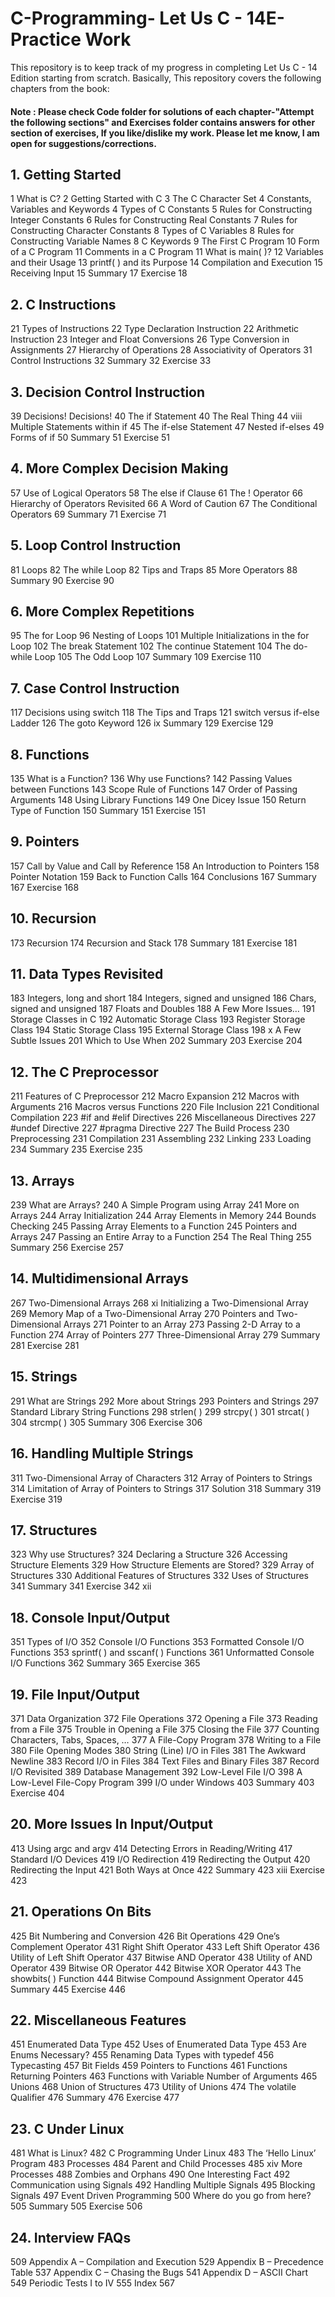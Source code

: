 # C-Programming- Let Us C - 14E- Practice Work
This repository is to keep track of my progress in completing Let Us C - 14 Edition starting from scratch.
Basically, This repository covers the following chapters from the book: 
#### Note : Please check Code folder for solutions of each chapter-"Attempt the following sections" and Exercises folder contains answers for other section of exercises, If you like/dislike my work. Please let me know, I am open for suggestions/corrections.
## 1. Getting Started 
1 What is C? 
2 Getting Started with C 
3 The C Character Set 
4 Constants, Variables and Keywords 4
Types of C Constants 5
Rules for Constructing Integer Constants 6
Rules for Constructing Real Constants 7
Rules for Constructing Character Constants 8
Types of C Variables 8
Rules for Constructing Variable Names 8
C Keywords 9
The First C Program 10
Form of a C Program 11
Comments in a C Program 11
What is main( )? 12
Variables and their Usage 13
printf( ) and its Purpose 14
Compilation and Execution 15
Receiving Input 15
Summary 17
Exercise 18
## 2. C Instructions 
21 Types of Instructions 22
Type Declaration Instruction 22
Arithmetic Instruction 23
Integer and Float Conversions 26
Type Conversion in Assignments 27
Hierarchy of Operations 28
Associativity of Operators 31
Control Instructions 32
Summary 32
Exercise 33
## 3. Decision Control Instruction 
39 Decisions! Decisions! 40
The if Statement 40
The Real Thing 44
 viii
Multiple Statements within if 45
The if-else Statement 47
Nested if-elses 49
Forms of if 50
Summary 51
Exercise 51
## 4. More Complex Decision Making 
57 Use of Logical Operators 58
The else if Clause 61
The ! Operator 66
Hierarchy of Operators Revisited 66
A Word of Caution 67
The Conditional Operators 69
Summary 71
Exercise 71
## 5. Loop Control Instruction 
81 Loops 82
The while Loop 82
Tips and Traps 85
More Operators 88
Summary 90
Exercise 90
## 6. More Complex Repetitions 
95 The for Loop 96
Nesting of Loops 101
Multiple Initializations in the for Loop 102
The break Statement 102
The continue Statement 104
The do-while Loop 105
The Odd Loop 107
Summary 109
Exercise 110
## 7. Case Control Instruction 
117 Decisions using switch 118
The Tips and Traps 121
switch versus if-else Ladder 126
The goto Keyword 126
 ix
Summary 129
Exercise 129
## 8. Functions 
135 What is a Function? 136
Why use Functions? 142
Passing Values between Functions 143
Scope Rule of Functions 147
Order of Passing Arguments 148
Using Library Functions 149
One Dicey Issue 150
Return Type of Function 150
Summary 151
Exercise 151
## 9. Pointers 
157 Call by Value and Call by Reference 158
An Introduction to Pointers 158
Pointer Notation 159
Back to Function Calls 164
Conclusions 167
Summary 167
Exercise 168
## 10. Recursion 
173 Recursion 174
Recursion and Stack 178
Summary 181
Exercise 181
## 11. Data Types Revisited 
183 Integers, long and short 184
Integers, signed and unsigned 186
Chars, signed and unsigned 187
Floats and Doubles 188
A Few More Issues… 191
Storage Classes in C 192
Automatic Storage Class 193
Register Storage Class 194
Static Storage Class 195
External Storage Class 198
 x
A Few Subtle Issues 201
Which to Use When 202
Summary 203
Exercise 204
## 12. The C Preprocessor 
211 Features of C Preprocessor 212
Macro Expansion 212
Macros with Arguments 216
Macros versus Functions 220
File Inclusion 221
Conditional Compilation 223
#if and #elif Directives 226
Miscellaneous Directives 227
#undef Directive 227
#pragma Directive 227
The Build Process 230
Preprocessing 231
Compilation 231
Assembling 232
Linking 233
Loading 234
Summary 235
Exercise 235
## 13. Arrays 
239 What are Arrays? 240
A Simple Program using Array 241
More on Arrays 244
Array Initialization 244
Array Elements in Memory 244
Bounds Checking 245
Passing Array Elements to a Function 245
Pointers and Arrays 247
Passing an Entire Array to a Function 254
The Real Thing 255
Summary 256
Exercise 257
## 14. Multidimensional Arrays 
267 Two-Dimensional Arrays 268
 xi
Initializing a Two-Dimensional Array 269
Memory Map of a Two-Dimensional Array 270
Pointers and Two-Dimensional Arrays 271
Pointer to an Array 273
Passing 2-D Array to a Function 274
Array of Pointers 277
Three-Dimensional Array 279
Summary 281
Exercise 281
## 15. Strings 
291 What are Strings 292
More about Strings 293
Pointers and Strings 297
Standard Library String Functions 298
strlen( ) 299
strcpy( ) 301
strcat( ) 304
strcmp( ) 305
Summary 306
Exercise 306
## 16. Handling Multiple Strings 
311 Two-Dimensional Array of Characters 312
Array of Pointers to Strings 314
Limitation of Array of Pointers to Strings 317
Solution 318
Summary 319
Exercise 319
## 17. Structures 
323 Why use Structures? 324
Declaring a Structure 326
Accessing Structure Elements 329
How Structure Elements are Stored? 329
Array of Structures 330
Additional Features of Structures 332
Uses of Structures 341
Summary 341
Exercise 342
 xii
## 18. Console Input/Output 
351 Types of I/O 352
Console I/O Functions 353
Formatted Console I/O Functions 353
sprintf( ) and sscanf( ) Functions 361
Unformatted Console I/O Functions 362
Summary 365
Exercise 365
## 19. File Input/Output 
371 Data Organization 372
File Operations 372
Opening a File 373
Reading from a File 375
Trouble in Opening a File 375
Closing the File 377
Counting Characters, Tabs, Spaces, … 377
A File-Copy Program 378
Writing to a File 380
File Opening Modes 380
String (Line) I/O in Files 381
The Awkward Newline 383
Record I/O in Files 384
Text Files and Binary Files 387
Record I/O Revisited 389
Database Management 392
Low-Level File I/O 398
A Low-Level File-Copy Program 399
I/O under Windows 403
Summary 403
Exercise 404
## 20. More Issues In Input/Output 
413 Using argc and argv 414
Detecting Errors in Reading/Writing 417
Standard I/O Devices 419
I/O Redirection 419
Redirecting the Output 420
Redirecting the Input 421
Both Ways at Once 422
Summary 423
 xiii
Exercise 423
## 21. Operations On Bits 
425 Bit Numbering and Conversion 426
Bit Operations 429
One’s Complement Operator 431
Right Shift Operator 433
Left Shift Operator 436
Utility of Left Shift Operator 437
Bitwise AND Operator 438
Utility of AND Operator 439
Bitwise OR Operator 442
Bitwise XOR Operator 443
The showbits( ) Function 444
Bitwise Compound Assignment Operator 445
Summary 445
Exercise 446
## 22. Miscellaneous Features 
451 Enumerated Data Type 452
Uses of Enumerated Data Type 453
Are Enums Necessary? 455
Renaming Data Types with typedef 456
Typecasting 457
Bit Fields 459
Pointers to Functions 461
Functions Returning Pointers 463
Functions with Variable Number of Arguments 465
Unions 468
Union of Structures 473
Utility of Unions 474
The volatile Qualifier 476
Summary 476
Exercise 477
## 23. C Under Linux 
481 What is Linux? 482
C Programming Under Linux 483
The ‘Hello Linux’ Program 483
Processes 484
Parent and Child Processes 485
 xiv
More Processes 488
Zombies and Orphans 490
One Interesting Fact 492
Communication using Signals 492
Handling Multiple Signals 495
Blocking Signals 497
Event Driven Programming 500
Where do you go from here? 505
Summary 505
Exercise 506
## 24. Interview FAQs 
509 Appendix A – Compilation and Execution 529
Appendix B – Precedence Table 537
Appendix C – Chasing the Bugs 541
Appendix D – ASCII Chart 549
Periodic Tests I to IV 555
Index 567
